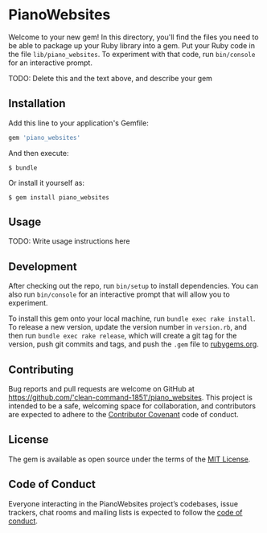 # PianoWebsites

Welcome to your new gem! In this directory, you'll find the files you need to be able to package up your Ruby library into a gem. Put your Ruby code in the file `lib/piano_websites`. To experiment with that code, run `bin/console` for an interactive prompt.

TODO: Delete this and the text above, and describe your gem

## Installation

Add this line to your application's Gemfile:

```ruby
gem 'piano_websites'
```

And then execute:

    $ bundle

Or install it yourself as:

    $ gem install piano_websites

## Usage

TODO: Write usage instructions here

## Development

After checking out the repo, run `bin/setup` to install dependencies. You can also run `bin/console` for an interactive prompt that will allow you to experiment.

To install this gem onto your local machine, run `bundle exec rake install`. To release a new version, update the version number in `version.rb`, and then run `bundle exec rake release`, which will create a git tag for the version, push git commits and tags, and push the `.gem` file to [rubygems.org](https://rubygems.org).

## Contributing

Bug reports and pull requests are welcome on GitHub at https://github.com/'clean-command-1851'/piano_websites. This project is intended to be a safe, welcoming space for collaboration, and contributors are expected to adhere to the [Contributor Covenant](http://contributor-covenant.org) code of conduct.

## License

The gem is available as open source under the terms of the [MIT License](https://opensource.org/licenses/MIT).

## Code of Conduct

Everyone interacting in the PianoWebsites project’s codebases, issue trackers, chat rooms and mailing lists is expected to follow the [code of conduct](https://github.com/'clean-command-1851'/piano_websites/blob/master/CODE_OF_CONDUCT.md).
